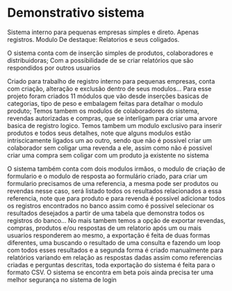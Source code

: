# Demonstrativo sistema
Sistema interno para pequenas empresas simples e direto. Apenas registros. Modulo De destaque: Relatorios e seus coligados.

O sistema conta com de inserção simples de produtos, colaboradores e distribuidoras; Com a possibilidade de se criar relatórios que são respondidos por outros usuarios

Criado para trabalho de registro interno para pequenas empresas, conta com criação, alteração e exclusão dentro de seus modulos... Para esse projeto foram criados 11 módulos que vão desde inserções basicas de categorias, tipo de peso e embalagem feitas para detalhar o modulo produto; Temos tambem os modulos de colaboradores do sistema, revendas autorizadas e compras, que se interligam para criar uma arvore basica de registro logico.
Temos tambem um modulo exclusivo para inserir produtos e todos seus detalhes, note que alguns modulos estão intriscicamente ligados um ao outro, sendo que não é possivel criar um colaborador sem coligar uma revenda a ele, assim como não é possivel criar uma compra sem coligar com um produto ja existente no sistema 

O sistema também conta com dois modulos irmãos, o modulo de criação de formulario e o modulo de resposta ao formulário criado, para criar um formulario precisamos de uma referencia, a mesma pode ser produtos ou revendas nesse caso, será listado todos os resultados relacionados a essa referencia, note que para produto e para revenda é possivel adicionar todos os registros encontrados no banco assim como é possivel selecionar os resultados desejados a partir de uma tabela que demonstra todos os registros do banco... No mais tambem temos a opção de exportar revendas, compras, produtos e/ou respostas de um relatorio após um ou mais usuarios responderem ao mesmo, a exportação é feita de duas formas diferentes, uma buscando o resultado de uma consulta e fazendo um loop com todos esses resultados e a segunda forma é criado manualmente para relatórios variando em relação as respostas dadas assim como referencias criadas e perguntas descritas, toda exportação do sistema é feita para o formato CSV. O sistema se encontra em beta pois ainda precisa ter uma melhor segurança no sistema de login
